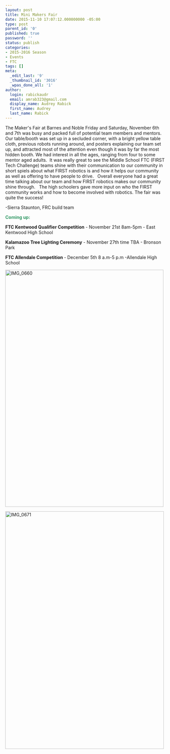 ```yaml
---
layout: post
title: Mini Makers Fair
date: 2015-11-10 17:07:12.000000000 -05:00
type: post
parent_id: '0'
published: true
password: ''
status: publish
categories:
- 2015-2016 Season
- Events
- FTC
tags: []
meta:
  _edit_last: '9'
  _thumbnail_id: '3016'
  _wpas_done_all: '1'
author:
  login: rabickaudr
  email: amrab323@gmail.com
  display_name: Audrey Rabick
  first_name: Audrey
  last_name: Rabick
---
```

<p>The Maker's Fair at Barnes and Noble <span class="aBn" tabindex="0" data-term="goog_32714246"><span class="aQJ">Friday</span></span> and Saturday, November 6th and 7th was busy and packed full of potential team members and mentors.  Our table/booth was set up in a secluded corner, with a bright yellow table cloth, previous robots running around, and posters explaining our team set up, and attracted most of the attention even though it was by far the most hidden booth. We had interest in all the ages, ranging from four to some mentor aged adults.  It was really great to see the Middle School FTC (FIRST Tech Challenge) teams shine with their communication to our community in short spiels about what FIRST robotics is and how it helps our community as well as offering to have people to drive.   Overall everyone had a great time talking about our team and how FIRST robotics makes our community shine through.   The high schoolers gave more input on who the FIRST community works and how to become involved with robotics. The fair was quite the success!</p>
<p>-Sierra Staunton, FRC build team</p>
<p><strong><span style="color: #339966;">Coming up:</span></strong></p>
<p><strong>FTC Kentwood Qualifier Competition</strong> - November 21st 8am-5pm - East Kentwood High School</p>
<p><strong>Kalamazoo Tree Lighting Ceremony</strong> - November 27th time TBA - Bronson Park</p>
<p><strong>FTC Allendale Competition </strong>- December 5th 8 a.m-5 p.m -Allendale High School</p>
<p><a href="http://strykeforce.org/wp-content/uploads/2015/11/IMG_0660.jpg"><img class="aligncenter wp-image-3017" src="{{ site.baseurl }}/assets/images/IMG_0660.jpg" alt="IMG_0660" width="500" height="750" /></a></p>
<p><a href="http://strykeforce.org/wp-content/uploads/2015/11/IMG_0671.jpg"><img class="aligncenter wp-image-3018" src="{{ site.baseurl }}/assets/images/IMG_0671.jpg" alt="IMG_0671" width="501" height="752" /></a></p>
